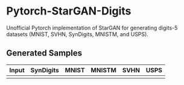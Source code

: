 # Pytorch-StarGAN-Digits
Unofficial Pytorch implementation of StarGAN for generating digits-5 datasets (MNIST, SVHN, SynDigits, MNISTM, and USPS).

## Generated Samples
Input | SynDigits | MNIST | MNISTM | SVHN | USPS
--- | --- | --- | --- | --- | ---
![]() | ![]() | ![]() | ![]() | ![]() | ![]()
